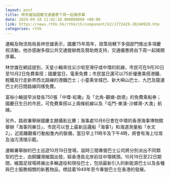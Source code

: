 ```yaml
---
layout: post
title: 林世雄指國慶交通優惠下周一起揭序幕
date: 2024-09-28 11:02:10.000000000 +08:00
link: https://news.rthk.hk/rthk/ch/component/k2/1772429-20240928.htm
categories: rthk
---
```


運輸及物流局局長林世雄表示，國慶75年周年，政策局轄下多個部門推出多項慶祝活動，他亦感謝多個公共交通營辦商及贊助商支持，交通優惠將由下周一起揭開序幕。

林世雄在網誌提到，天星小輪來往尖沙咀至灣仔或中環的航線，市民可在9月30日至10月2日免費乘搭；國慶當日，電車免費；市民當日還可以75折優惠乘搭港鐵、輕鐵及行走新界西北路線的港鐵巴士；小童乘坐城巴、新大嶼山巴士、九巴及龍運巴士的日間路線同樣免費。

富裕小輪提早派發各750張「中環-紅磡」及「北角-觀塘-啟德」的免費乘船券；國慶日生日的市民，可免費乘搭以上兩條航線以及「屯門-東涌-沙螺灣-大澳」航線。

另外，路政署舉辦國慶主題攝影比賽；海事處10月6日會在中環的香港海事博物館舉辦「海事同樂日」，市民可以登上最新巡邏船「海事1」和海道測量船「水文2」，近距離觀看行動船隻內的裝備，當日早上11時半及下午4時，將會有海上垃圾及油污清理示範。

運輸署舉辦的巴士巡遊10月19日登場，屆時三間專營巴士公司將分別派出不同類型的巴士，由銅鑼灣維園出發，經香港島北岸前往中環碼頭。10月19日至22日期間，維園足球場將展出多輛退役和現役巴士，包括最新引入的新能源巴士以及各種與巴士服務相關的新舊物品，標誌着1949年至今專營巴士在香港的發展。

